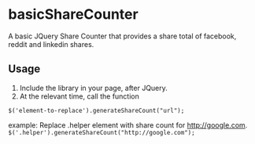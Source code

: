 # basicShareCounter
A basic JQuery Share Counter that provides a share total of facebook, reddit and linkedin shares.

## Usage

1. Include the library in your page, after JQuery.
2. At the relevant time, call the function

`$('element-to-replace').generateShareCount("url");`

example: Replace .helper element with share count for http://google.com.
`$('.helper').generateShareCount("http://google.com");`
